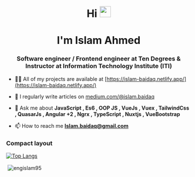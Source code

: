 <h1 align="center">Hi <img src="https://raw.githubusercontent.com/MartinHeinz/MartinHeinz/master/wave.gif" width="30px"> </h1>
 <h1 align="center"> I'm Islam Ahmed</h1>
<h3 align="center">Software engineer / Frontend engineer at Ten Degrees & Instructor at Information Technology Institute (ITI)</h3>

- 👨‍💻 All of my projects are available at [https://islam-baidaq.netlify.app/](https://islam-baidaq.netlify.app/)

- 📝 I regularly write articles on [medium.com/@islam.baidaq](medium.com/@islam.baidaq)

- 💬 Ask me about **JavaScript , Es6 , OOP JS  , VueJs , Vuex , TailwindCss , QuasarJs , Angular +2  , Ngrx , TypeScript , Nuxtjs , VueBootstrap**

- 📫 How to reach me **Islam.baidaq@gmail.com**



### Compact layout

[![Top Langs](https://github-readme-stats.vercel.app/api/top-langs/?username=engIslam95&layout=compact)](https://github.com/engIslam95/github-readme-stats)



<p>&nbsp;<img align="center" src="https://github-readme-stats.vercel.app/api?username=engislam95&show_icons=true&locale=en" alt="engislam95" /></p>

